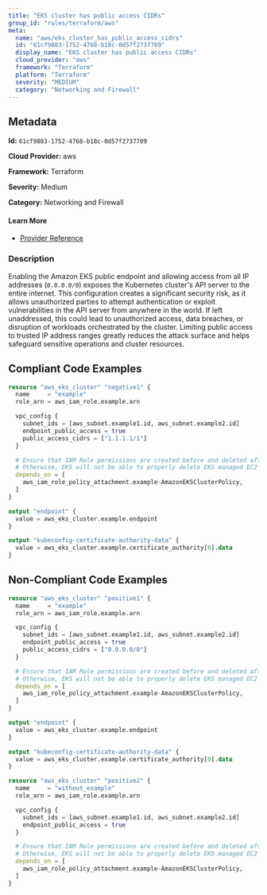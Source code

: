 ```yaml
---
title: "EKS cluster has public access CIDRs"
group_id: "rules/terraform/aws"
meta:
  name: "aws/eks_cluster_has_public_access_cidrs"
  id: "61cf9883-1752-4768-b18c-0d57f2737709"
  display_name: "EKS cluster has public access CIDRs"
  cloud_provider: "aws"
  framework: "Terraform"
  platform: "Terraform"
  severity: "MEDIUM"
  category: "Networking and Firewall"
---
```

## Metadata

**Id:** `61cf9883-1752-4768-b18c-0d57f2737709`

**Cloud Provider:** aws

**Framework:** Terraform

**Severity:** Medium

**Category:** Networking and Firewall

#### Learn More

 - [Provider Reference](https://registry.terraform.io/providers/hashicorp/aws/latest/docs/resources/eks_cluster)

### Description

 Enabling the Amazon EKS public endpoint and allowing access from all IP addresses (`0.0.0.0/0`) exposes the Kubernetes cluster's API server to the entire internet. This configuration creates a significant security risk, as it allows unauthorized parties to attempt authentication or exploit vulnerabilities in the API server from anywhere in the world. If left unaddressed, this could lead to unauthorized access, data breaches, or disruption of workloads orchestrated by the cluster. Limiting public access to trusted IP address ranges greatly reduces the attack surface and helps safeguard sensitive operations and cluster resources.


## Compliant Code Examples
```terraform
resource "aws_eks_cluster" "negative1" {
  name     = "example"
  role_arn = aws_iam_role.example.arn

  vpc_config {
    subnet_ids = [aws_subnet.example1.id, aws_subnet.example2.id]
    endpoint_public_access = true
    public_access_cidrs = ["1.1.1.1/1"]
  }

  # Ensure that IAM Role permissions are created before and deleted after EKS Cluster handling.
  # Otherwise, EKS will not be able to properly delete EKS managed EC2 infrastructure such as Security Groups.
  depends_on = [
    aws_iam_role_policy_attachment.example-AmazonEKSClusterPolicy,
  ]
}

output "endpoint" {
  value = aws_eks_cluster.example.endpoint
}

output "kubeconfig-certificate-authority-data" {
  value = aws_eks_cluster.example.certificate_authority[0].data
}
```
## Non-Compliant Code Examples
```terraform
resource "aws_eks_cluster" "positive1" {
  name     = "example"
  role_arn = aws_iam_role.example.arn

  vpc_config {
    subnet_ids = [aws_subnet.example1.id, aws_subnet.example2.id]
    endpoint_public_access = true
    public_access_cidrs = ["0.0.0.0/0"]
  }

  # Ensure that IAM Role permissions are created before and deleted after EKS Cluster handling.
  # Otherwise, EKS will not be able to properly delete EKS managed EC2 infrastructure such as Security Groups.
  depends_on = [
    aws_iam_role_policy_attachment.example-AmazonEKSClusterPolicy,
  ]
}

output "endpoint" {
  value = aws_eks_cluster.example.endpoint
}

output "kubeconfig-certificate-authority-data" {
  value = aws_eks_cluster.example.certificate_authority[0].data
}

resource "aws_eks_cluster" "positive2" {
  name     = "without_example"
  role_arn = aws_iam_role.example.arn

  vpc_config {
    subnet_ids = [aws_subnet.example1.id, aws_subnet.example2.id]
    endpoint_public_access = true
  }

  # Ensure that IAM Role permissions are created before and deleted after EKS Cluster handling.
  # Otherwise, EKS will not be able to properly delete EKS managed EC2 infrastructure such as Security Groups.
  depends_on = [
    aws_iam_role_policy_attachment.example-AmazonEKSClusterPolicy,
  ]
}
```